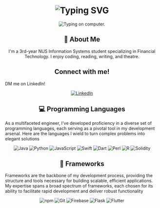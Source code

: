 <div align="center">
    <h1>
        <img src="https://readme-typing-svg.herokuapp.com?font=Jetbrains+mono&size=40&duration=3000&color=33FF33&center=true&vCenter=true&width=435&lines=Hey..+I'm+Ali;This+is..;..my+Github..;" alt="Typing SVG"/>
    </h1>
</div>

<div align="center">
    <p>
        <img src="https://i.giphy.com/media/v1.Y2lkPTc5MGI3NjExbHNzdDBsbGVoZGM3OHJhYWtqeXRpa2ZqaG5kd2R6Y2RkOTBmOWlmNSZlcD12MV9pbnRlcm5hbF9naWZfYnlfaWQmY3Q9Zw/26u3Z5ChEO3lFSb3q/giphy.gif" alt="Typing on computer." />
    </p>
</div>

<div align="center">
    <h2>🚀 About Me</h2>
    <p>I'm a 3rd-year NUS Information Systems student specializing in Financial Technology. I enjoy coding, reading, writing, and theatre.</p>
</div>

<h2 align="center" class="section-heading"> Connect with me! </h2>
<p> DM me on LinkedIn! </p>
<div align="center">
    <a href="https://www.linkedin.com/in/nur-aliya-b-8390bb127/">
        <img src="https://img.shields.io/badge/LinkedIn-0077B5?style=for-the-badge&logo=linkedin&logoColor=white" alt="LinkedIn"/>
    </a>
</div>

<h2 align="center" class="section-heading">💻 Programming Languages</h2>
<p> As a multifaceted engineer, I've developed proficiency in a diverse set of programming languages, each serving as a pivotal tool in my development arsenal. Here are the languages I wield to turn complex problems into elegant solutions</p>
<div align="center">
  <img src="https://img.shields.io/badge/Java-%23ED8B00.svg?logo=openjdk&logoColor=white" alt="Java" />
  <img src="https://img.shields.io/badge/Python-3776AB?style=for-the-badge&logo=python&logoColor=white" alt="Python"/>
  <img src="https://img.shields.io/badge/JavaScript-F7DF1E?style=for-the-badge&logo=javascript&logoColor=black" alt="JavaScript"/>
  <img src="https://img.shields.io/badge/Swift-FA7343?style=for-the-badge&logo=swift&logoColor=white" alt="Swift"/>
  <img src="https://img.shields.io/badge/Dart-%230175C2.svg?logo=dart&logoColor=white" alt="Dart"/>
  <img src="https://img.shields.io/badge/Perl-%2339457E.svg?logo=perl&logoColor=white" alt="Perl"/>
  <img src="https://img.shields.io/badge/R-%23276DC3.svg?logo=r&logoColor=white" alt="R"/>
  <img src="https://img.shields.io/badge/Solidity-363636?logo=solidity&logoColor=fff" alt="Solidity"/>
</div>


<h2 align="center" class="section-heading">🔧 Frameworks</h2>
<p>Frameworks are the backbone of my development process, providing the structure and tools necessary for building scalable, efficient applications. My expertise spans a broad spectrum of frameworks, each chosen for its ability to facilitate rapid development and deliver robust functionality</p>
<div align="center">
  <img src="https://img.shields.io/badge/npm-CB3837?style=for-the-badge&logo=npm&logoColor=white" alt="npm"/>
  <img src="https://img.shields.io/badge/Git-F05032?style=for-the-badge&logo=git&logoColor=white" alt="Git"/>
  <img src="https://img.shields.io/badge/Firebase-FFCA28?style=for-the-badge&logo=firebase&logoColor=white" alt="Firebase"/>
  <img src="https://img.shields.io/badge/Flask-000000?style=for-the-badge&logo=flask&logoColor=white" alt="Flask"/>
  <img src="https://img.shields.io/badge/Flutter-02569B?style=for-the-badge&logo=flutter&logoColor=white" alt="Flutter"/> 
</div>
